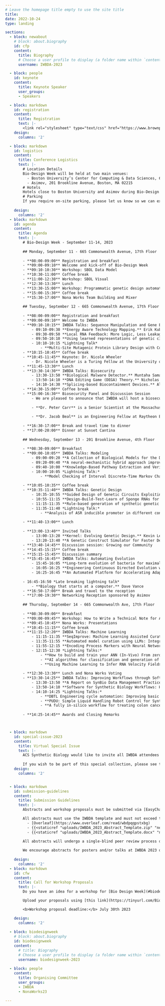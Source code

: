 ```yaml
---
# Leave the homepage title empty to use the site title
title:
date: 2022-10-24
type: landing

sections:
  - block: newabout
    # block: about.biography
    id: cfp
    content:
      title: Biography
      # Choose a user profile to display (a folder name within `content/authors/`)
      username: IWBDA-2023

  - block: people
    id: keynote
    content:
      title: Keynote Speaker
      user_groups:
      - Speakers

  - block: markdown
    id: registration
    content:
      title: Registration
      text: |- 
        <link rel="stylesheet" type="text/css" href="https://www.brownpapertickets.com/widget_v671.css" /> <DIV ID="bpt_eventbody"><CENTER><BR><BR>Brown Paper Tickets Ticket Widget Loading...<BR><BR><A HREF="https://www.brownpapertickets.com/event/6126340">Click Here</A> to visit the Brown Paper Tickets event page.</CENTER><BR><BR></DIV> <script src="https://www.brownpapertickets.com/eventwidget.js?event=6126340&nodescription=1&notitle=1" type="text/javascript" language="javascript"></script> <script src="https://www.brownpapertickets.com/widget_v671.js?event=6126340" type="text/javascript" language="javascript"></script>
    design:
      columns: '2'

  - block: markdown
    id: logistics
    content:
      title: Conference Logistics
      text: |- 
        # Location Details
        Bio-Design Week will be held at two main venues:
          - Boston University’s Center for Computing & Data Sciences, 665 Commonwealth Ave, Boston, MA 02215
          - Asimov, 201 Brookline Avenue, Boston, MA 02215
        # Hotels
        Hotels close to Boston University and Asimov during Bio-Design Week may be more expensive than usual due to a Red Sox-Yankees series happening during the same week. We recommend looking at hotels along the MBTA’s Green Line (B) or within a reasonable walking distance to Boston University. There are options over in the Longwood Medical area (~25 minute walk or ~15 min by public transportation). Hotels in Cambridge may also be less expensive, but would require a longer commute.
        # Parking
        If you require on-site parking, please let us know so we can explore some options to accommodate you. Please email [Traci](mailto:traci@asimov.com) with the specific dates that you would need parking.
 
    design:
      columns: '2'
  - block: markdown
    id: agenda
    content:
      title: Agenda
      text: |- 
        # Bio-Design Week - September 11-14, 2023
        
        ## Monday, September 11 - 665 Commonwealth Avenue, 17th Floor
        
        - **08:00-09:00** Registration and breakfast
        - **09:00-09:10** Welcome and kick-off of Bio-Design Week
        - **09:10-10:30** Workshop: SBOL Data Model
        - **10:30-11:00** Coffee break
        - **11:00-12:30** Workshop: SBOL Visual
        - **12:30-13:30** Lunch
        - **13:30-15:00** Workshop: Programmatic genetic design automation using LOICA
        - **15:00-15:30** Coffee break
        - **15:30-17:00** Nona Works Team Building and Mixer
        
        ## Tuesday, September 12 - 665 Commonwealth Avenue, 17th Floor
        
        - **08:00-09:00** Registration and breakfast
        - **09:00-09:10** Welcome to IWBDA
        - **09:10-10:15** IWBDA Talks: Sequence Manipulation and Gene Expression
            - 09:10-09:30 **Energy Aware Technology Mapping.** Erik Kubaczka, Tobias Schwarz, Jérémie Marlhens, Maximilian Ge, Nicolai Engelmann, Christian Hochberger and Heinz Koeppl.
            - 09:30-09:50 **Local RNA Feedback: More Logic, Less Leakage.** Nicolai Engelmann, Maik Molderings and Heinz Koeppl.
            - 09:50-10:10 **Using learned representations of genetic circuits to evaluate sequence-level mutations.** Olivia Gallup and Harrison Steel.
            - 10:10-10:15 *Lightning Talk*
                - **Multi-Site Mutagenic Protein Library Design with Controlled Annealing Temperature.** Yehuda Binik, Ayesha Chaudry, Akira Takada, Georgios Papamichail and Dimitris Papamichail.
        - **10:15-10:45** Coffee break
        - **10:45-11:45** Keynote: Dr. Nicole Wheeler
            - Dr. Nicole Wheeler is a Turing Fellow at the University of Birmingham and also serves as a technical consultant for the Nuclear Threat Initiative. Dr Wheeler’s work focuses on the development of computational screening tools for identifying DNA from emerging biological threats, establishing genomic pathogen surveillance in resource-limited settings, One Health surveillance of antimicrobial resistance, and the ethical development of artificial intelligence (AI) for health applications. She has a background in biochemistry and microbial genomics, complemented by experience in developing machine learning methods for predicting the effects of genetic variation on the virulence of pathogens. She has provided expertise on machine learning for genomic pathogen surveillance for several international programs, including a world-first AI-driven One Health AMR surveillance system. She is also actively involved in public outreach and the development of governance frameworks to ensure the safe and responsible development of technologies for health improvement.
        - **11:45-13:30** Lunch
        - **13:30-14:30** IWBDA Talks: Biosecurity
            - 13:30-13:50 **Biological Malware Detector.** Muntaha Samad, Dan Wyschogrod and Jacob Beal.
            - 13:50-14:10 **DNA Editing Game (DEGA) Theory.** Nicholas Roehner.
            - 14:10-14:30 **Splicing-based Biocontainment Devices.** Allison Taggart, Miles Rogers and Jacob Beal.
        - **14:30-15:00** Coffee break
        - **15:00-16:30** Biosecurity Panel and Discussion Session
            - We are pleased to announce that IWBDA will host a biosecurity panel with panelists Dr. Nicole Wheeler and Dr. Peter Carr, moderated by Dr. Jacob Beal. This panel will explore the relationship between design tools and biosecurity.
        
            - **Dr. Peter Carr** is a Senior Scientist at the Massachusetts Institute of Technology’s Lincoln Laboratory, where he leads the Synthetic Biology research program. His research interests include genome engineering, rapid prototyping of both hardware and wetware, DNA synthesis and error correction, and biosecurity. He is the Director of Judging for the International Genetically Engineered Machine (iGEM) competition and a founding member of the Synthetic Biology Center at MIT. He received his bachelor’s degree in Biochemistry from Harvard, and his PhD in Biochemistry and Molecular Biophysics from Columbia University.
        
            - **Dr. Jacob Beal** is an Engineering Fellow at Raytheon BBN and is the lead developer for FAST-NA Scanner, a signature-based biosecurity screening tool used by multiple DNA synthesis companies. He also co-led the IGSC's Regulated Pathogen Database update, and is co-organizing international standards for testing biosecurity sequence screening systems.
        
        - **16:30-17:00** Break and travel time to dinner
        - **17:00-20:00** Dinner at Sunset Cantina
        
        ## Wednesday, September 13 - 201 Brookline Avenue, 4th Floor
        
        - **08:30-09:00** Breakfast
        - **09:00-10:05** IWBDA Talks: Modeling
            - 09:00-09:20 **A Collection of Biological Models for the Development of Infinite-State Stochastic Model Checking Tools.** Lukas Buecherl, Payton J. Thomas, Mohammad Ahmadi, Josh Jeppson, Andrew Gerber, Eric Reiss, Chris Winstead, Hao Zheng, Zhen Zhang and Chris J. Myers. 
            - 09:20-09:40 **A neural-mechanistic hybrid approach improving the predictive power of genome-scale metabolic models.** Bastien Mollet, Jean-Loup Faulon, Léon Faure and Wolfram Liebermeister. 
            - 09:40-10:00 **Knowledge-Based Pathway Extraction and Verification.** Gaoxiang Zhou and Natasa Miskov-Zivanov. 
            - 10:00-10:05 *Lightning Talk:* 
                - **Model Checking of Interval Discrete-Time Markov Chain for Biochemical Pathways.** Krishnendu Ghosh. 
        
        - **10:05-10:35** Coffee break
        - **10:35-11:40** IWBDA Talks: Genetic Design
            - 10:35-10:55 **Guided Design of Genetic Circuits Exploiting Stochastic Model Verification.** Lukas Buecherl, Mohammad Ahmadi, Hao Zheng and Chris J. Myers. 
            - 10:55-11:15 **Design-Build-Test-Learn of Sponge RNAs for Synthetic Gene Circuits.** Scott Stacey, Harrison Steel and Antonis Papachristodoulou. 
            - 11:15-11:35 **Rule-based generation of synthetic genetic circuits.** Masayuki Yamamura, Ryoji Sekine, Kazuteru Miyazaki, Sota Okuda, Naoki Kodama and Daisuke Kiga.
            - 11:35-11:40 *Lightning Talk:*
                - **Analysis of ASR inducible promoter in different conditions in *Escherichia coli*.** Maria Jose Mesa-Rodriguez, Domenica Cuneo-Campodonico, Martin Gutierrez and Alberto J. Donayre-Torres. 
        
        - **11:40-13:00** Lunch
        
        - **13:00-13:40** Invited Talks
        	- 13:00-13:20 **Kernel: Evolving Genetic Design.** Kevin LeShane
        	- 13:20-13:40 **A Genetic Construct Simulator for Faster Design** Alina Ferdman 
        - **13:40-14:45** Discussion session: Growing our Community
        - **14:45-15:15** Coffee break
        - **15:15-15:45** Discussion summary
        - **15:45-16:45** IWBDA Talks: Automating Evolution
            - 15:45-16:05 **Long-term evolution of bacteria for maximal growth rate.** Antoine Vigouroux and Johan Paulsson. 
            - 16:05-16:25 **Engineering Continuous Directed Evolution with Single Cell Optogenetic Selection and Microfluidics.** Jess James, Sebastian Towers, Idris Kempf, Jingyu Wang, Jakob Foerster and Harrison Steel. 
            - 16:25-16:45 **An Automated Platform for Accelerating Adaptive Laboratory Evolution.** Marco Corrao and Harrison Steel. 
        
        - 16:45-16:50 *Late breaking lightning talk*
            - **Biology that starts at a computer.** Dave Vance 
        - **16:50-17:00** Break and travel to the reception
        - **17:00-19:30** Networking Reception sponsored by Asimov
        
        ## Thursday, September 14 - 665 Commonwealth Ave, 17th Floor
        
        - **08:30-09:00** Breakfast
        - **09:00-09:45** Workshop: How to Write a Technical Note for ACS Synthetic Biology
        - **09:45-10:45** Nona Works: Presentations
        - **10:45-11:15** Coffee break
        - **11:15-12:20** IWBDA Talks: Machine Learning
            - 11:15-11:35 **SeqImprove: Machine Learning Assisted Curation of Genetic Circuit Sequence Information.** Zach Sents, Duncan Britt, William Mo and Chris J. Myers. 
            - 11:35-11:55 **Automated model curation using LLMs: Integration of ChatGPT with the DySE framework.** Emilee Holtzapple, Tanvi Verma and Natasa Miskov-Zivanov. 
            - 11:55-12:15 **Encoding Process Markers with Neural Networks to Simplify the Complexity of Engineering CAR T Cells.** Haomiao Luo, Anya Zivanov and Natasa Miskov-Zivanov. 
            - 12:15-12:30 *Lightning Talks:* 
                - **How to build and train your ANN (In-Vivo) From zero to hero.** Tomás Fuentes Araya and Martín Gutiérrez. 
                - **AI algorithms for classification and generation of spatial/temporal patterns in cell colonies.** Valeria Navarrete, Freddy Aguilar and Martín Gutiérrez. 
                - **Using Machine Learning to Infer RNA Velocity Fields.** Taos Transue and Payton Thomas. 
        
        - **12:30-13:30** Lunch and Nona Works Voting
        - **13:30-14:25** IWBDA Talks: Improving Workflows through Software
            - 13:30-13:50 **A Report on SynBio Data Management Practices.** Carolus Vitalis, Sai Samineni, Chris Myers and Pedro Fontanarrosa. 
            - 13:50-14:10 **Software for Synthetic Biology Workflows: How to Improve Your Productivity and Impact.** Chris J. Myers, Lukas Buecherl, Daniel Fang, Pedro Fontanarrosa, William Mo, Sai P. Samineni, Gonzalo Vidal, Carolus Vitalis, Guillermo Yanez-Feliu and Timothy J. Rudge. 
            - 14:10-14:25 *Lightning Talks:* 
                - **DBTL Engineering cycle automation: Improving basic parts characterization in the Learn stage by Automation of the Test stage.** Yadira Boada, Anna Pushkareva, Harold Díaz-Iza, Andrés Arboleda-García, Jesús Picó and Alejandro Vignoni. 
                - **PUDU: Simple Liquid Handling Robot Control for Synthetic Biology Workflows.** Gonzalo Andrés Vidal Peña, Carolus Vitalis, Matt Burridge, Lukas Buecherl, David Markham, Chris Myers and Timothy Rudge. 
                - **A fully in-silico workflow for treating colon cancer with engineered cells: a study case.** Cristobal Hofmann, Francisco Salcedo and Martin Gutierrez. 
        
        - **14:25-14:45** Awards and Closing Remarks



  - block: markdown
    id: special-issue-2023
    content: 
      title: Virtual Special Issue
      text: |- 
        ACS Synthetic Biology would like to invite all IWBDA attendees to submit their original work to the journal to appear in the “IWBDA 2023” Virtual Special Issue. Any article type is welcome. The submission deadline is April 30, 2024. 
        
        If you wish to be part of this special collection, please see the [ACS Synthetic Biology Invitation for further information and instructions](/special-issues/2023/).
    design:
      columns: '2'


  - block: markdown
    id: submission-guidelines
    content:
      title: Submission Guidelines
      text: |-
        Abstracts and workshop proposals must be submitted via [EasyChair](https://easychair.org/my/conference?conf=iwbda23). Submissions cannot exceed two pages (excluding figures and tables). If you do not have an EasyChair account, please create one by following the instructions specified [here](https://easychair.org/help/account_creation).

        All abstracts must use the IWBDA template and must not exceed two pages excluding the figures and tables. The following versions of the template are available for use: 
          - [Overleaf](https://www.overleaf.com/read/wbdpqqpstxbg)
          - {{<staticref "uploads/IWBDA_2023_Abstract_Template.zip" "newtab">}}LaTeX source{{</staticref>}}
          - {{<staticref "uploads/IWBDA_2023_Abstract_Template.docx" "newtab">}}MS Word{{</staticref>}}
         
        All abstracts will undergo a single-blind peer review process on EasyChair. The accepted abstracts will be invited to present their work as a poster or a talk at the conference.

        We encourage abstracts for posters and/or talks at IWBDA 2023 on ongoing research that may be submitted as a full journal paper later. We are currently in talks with [ACS Synthetic Biology](https://pubs.acs.org/journal/asbcd6) to set up a special issue on bio-design automation for such extended journal submissions.
         
    design:
      columns: '2'
  - block: markdown
    id: cfw
    content:
      title: Call for Workshop Proposals
      text: |-
        Do you have an idea for a workshop for [Bio Design Week](#biodesignweek)? Submit a proposal for your workshop by uploading a PDF with the following information: workshop title, short description (100 words or less), overall goal(s), format, and expected length in hours for the workshop.

        Upload your proposals using [this link](https://tinyurl.com/BioDesignWeekWorkshops).

        <b>Workshop proposal deadline:</b> July 30th 2023

    design:
      columns: '2'
  
  - block: biodesignweek
    # block: about.biography
    id: biodesignweek
    content:
      # title: Biography
      # Choose a user profile to display (a folder name within `content/authors/`)
      username: biodesignweek-2023
  
  - block: people
    content:
      title: Organising Committee
      user_groups:
      - IWBDA
      - NonaWorks23

---
```


